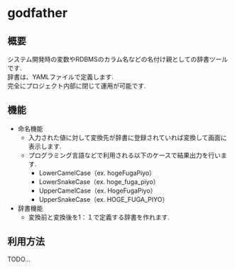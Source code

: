 # godfather

## 概要
システム開発時の変数やRDBMSのカラム名などの名付け親としての辞書ツールです.  
辞書は、YAMLファイルで定義します.  
完全にプロジェクト内部に閉じて運用が可能です.

## 機能

- 命名機能
  - 入力された値に対して変換先が辞書に登録されていれば変換して画面に表示します.
  - プログラミング言語などで利用される以下のケースで結果出力を行います.
    - LowerCamelCase（ex. hogeFugaPiyo）
    - LowerSnakeCase（ex. hoge_fuga_piyo）
    - UpperCamelCase（ex. HogeFugaPiyo）
    - UpperSnakeCase（ex. HOGE_FUGA_PIYO）
- 辞書機能
  - 変換前と変換後を1：１で定義する辞書を作れます.

## 利用方法

TODO...